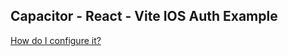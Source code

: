 ## Capacitor - React - Vite IOS Auth Example

[How do I configure it?](https://youtu.be/GwtpoWZ_78E?t=702)
